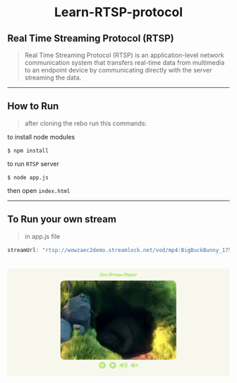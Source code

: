 <h1 style="text-align:center"> Learn-RTSP-protocol </h1>

## Real Time Streaming Protocol (RTSP)

> Real Time Streaming Protocol (RTSP) is an application-level network communication system that transfers real-time data from multimedia to an endpoint device by communicating directly with the server streaming the data.

<hr/>

## How to Run

> after cloning the rebo run this commands:

to install node modules

```CLI
$ npm install
```

to run `RTSP` server

```CLI
$ node app.js
```

then open `index.html`

<hr/>

## To Run your own stream

> in app.js file

```javascript
streamUrl: "rtsp://wowzaec2demo.streamlock.net/vod/mp4:BigBuckBunny_175k.mov";
```

<img src = "./images/Demo1.png" style="margin-top:20px; text-align:center;" />
